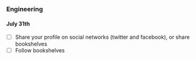 ### Engineering


#### July 31th
- [ ] Share your profile on social networks (twitter and facebook), or share bookshelves
- [ ] Follow bookshelves
